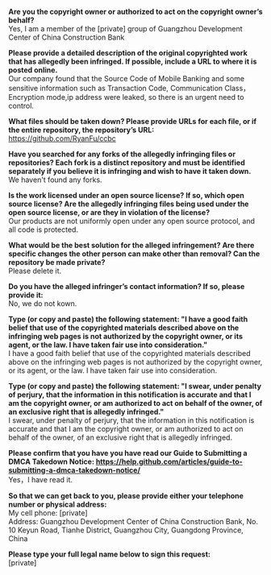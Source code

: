 **Are you the copyright owner or authorized to act on the copyright owner’s behalf?**   
Yes, I am a member of the [private] group of Guangzhou Development Center of China Construction Bank

**Please provide a detailed description of the original copyrighted work that has allegedly been infringed. If possible, include a URL to where it is posted online.**   
Our company found that the Source Code of Mobile Banking and some sensitive information such as Transaction Code, Communication Class，Encryption mode,ip address were leaked, so there is an urgent need to control.

**What files should be taken down? Please provide URLs for each file, or if the entire repository, the repository’s URL:**   
https://github.com/RyanFu/ccbc

**Have you searched for any forks of the allegedly infringing files or repositories? Each fork is a distinct repository and must be identified separately if you believe it is infringing and wish to have it taken down.**   
We haven't found any forks.

**Is the work licensed under an open source license? If so, which open source license? Are the allegedly infringing files being used under the open source license, or are they in violation of the license?**   
Our products are not uniformly open under any open source protocol, and all code is protected.

**What would be the best solution for the alleged infringement? Are there specific changes the other person can make other than removal? Can the repository be made private?**   
Please delete it.

**Do you have the alleged infringer’s contact information? If so, please provide it:**   
No, we do not kown.

**Type (or copy and paste) the following statement: "I have a good faith belief that use of the copyrighted materials described above on the infringing web pages is not authorized by the copyright owner, or its agent, or the law. I have taken fair use into consideration."**   
I have a good faith belief that use of the copyrighted materials described above on the infringing web pages is not authorized by the copyright owner, or its agent, or the law. I have taken fair use into consideration.

**Type (or copy and paste) the following statement: "I swear, under penalty of perjury, that the information in this notification is accurate and that I am the copyright owner, or am authorized to act on behalf of the owner, of an exclusive right that is allegedly infringed."**   
I swear, under penalty of perjury, that the information in this notification is accurate and that I am the copyright owner, or am authorized to act on behalf of the owner, of an exclusive right that is allegedly infringed.

**Please confirm that you have you have read our Guide to Submitting a DMCA Takedown Notice: https://help.github.com/articles/guide-to-submitting-a-dmca-takedown-notice/**   
Yes，I have read it.

**So that we can get back to you, please provide either your telephone number or physical address:**   
My cell phone: [private]   
Address: Guangzhou Development Center of China Construction Bank, No. 10 Keyun Road, Tianhe District, Guangzhou City, Guangdong Province, China

**Please type your full legal name below to sign this request:**   
[private]
